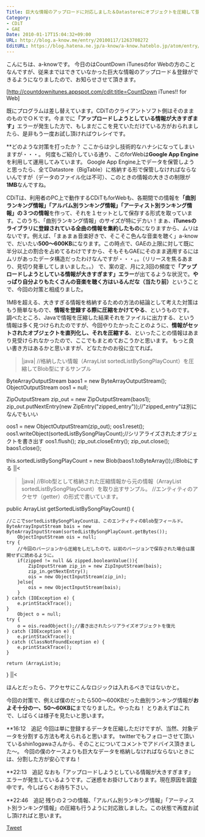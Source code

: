 ```yaml
---
Title: 巨大な情報のアップロードに対応しました＆Datastoreにオブジェクトを圧縮して登録する
Category:
- CDiT
- GAE
Date: 2010-01-17T15:04:32+09:00
URL: http://blog.a-know.me/entry/20100117/1263708272
EditURL: https://blog.hatena.ne.jp/a-know/a-know.hateblo.jp/atom/entry/12921228815727979890
---
```



こんにちは、a-knowです。
今日のはCountDown iTunesのfor Webの方のことなんですが、従来まではできていなかった巨大な情報のアップロード＆登録ができるようになりましたので、お知らせさせて頂きます。


[http://countdownitunes.appspot.com/cdit:title=CountDown iTunes!! for Web]


既にプログラムは差し替えています。CDiTのクライアントソフト側はそのままのものでＯＫです。今までに<span style="font-weight:bold;">「アップロードしようとしている情報が大きすぎます」</span>エラーが発生した方で、もしまだここを見ていただけている方がおられましたら、是非もう一度お試し頂ければウレシイです。


**どのような対策を打ったか？
ここからは少し技術的なハナシになってしまいますが・・・。
何度もご紹介している通り、このforWebは<span style="font-weight:bold;">Google App Engine</span>を利用して運用してみています。
Google App Engine上でデータを保管しようと思ったら、全てDatastore（BigTable）に格納する形で保管しなければならないんですが（データのファイル化は不可）、このときの情報の大きさの制限が<span style="font-weight:bold;">1MB</span>なんですね。

CDiTは、利用者のPC上で動作するCDiTもforWebも、各期間での情報を<span style="font-weight:bold;">「曲別ランキング情報」「アルバム別ランキング情報」「アーティスト別ランキング情報」の３つの情報</span>を作って、それを１セットとして保存する形式を取っています。このうち、「曲別ランキング情報」のサイズが特にデカい！まぁ、<span style="font-weight:bold;">iTunesのライブラリに登録されている全曲の情報を集約したもの</span>になりますから、ムリはないです。例えば、「まぁまぁ音楽好きで、そこそこ色んな音楽を聴く」a-knowで、だいたい<span style="font-weight:bold;">500〜600KB</span>になります。この時点で、GAEの上限に対して既に半分以上の割合を占めてるわけですから、そもそもGAEにそのまま適用するにはムリがあったデータ構造だったわけなんですが・・・。。（リリースを焦るあまり、見切り発車してしまいました。。）
で、案の定、月に2,3回の頻度で<span style="font-weight:bold;">「アップロードしようとしている情報が大きすぎます」エラー</span>が出てるような状況で。<span style="font-weight:bold;">やっぱり自分よりもたくさんの音楽を聴く方はいるんだな（当たり前）</span>ということで、今回の対策と相成りました。


1MBを超える、大きすぎる情報を格納するための方法の結論として考えた対策はもう簡単なもので、<span style="font-weight:bold;">情報を登録する際に圧縮をかけてやる</span>、というものです。
調べたところ、Javaで情報を圧縮した結果それをファイルに出力する、という情報は多く見つけられたのですが、今回やりたかったことのように、<span style="font-weight:bold;">情報がセットされたオブジェクトを直列化し、それを圧縮する</span>、といったことの情報はあまり見受けられなかったので、ここでもまとめておこうかと思います。
もっと良い書き方はあるかと思いますが、どなたかのお役に立てれば。


>|java|
//格納したい情報（ArrayList<Element> sortedListBySongPlayCount）を圧縮してBlob型にするサンプル

ByteArrayOutputStream baos1 = new ByteArrayOutputStream();
ObjectOutputStream oos1 = null;

ZipOutputStream zip_out = new ZipOutputStream(baos1);
zip_out.putNextEntry(new ZipEntry("zipped_entry"));//"zipped_entry"は別になんでもいい

oos1 = new ObjectOutputStream(zip_out);
oos1.reset();
oos1.writeObject(sortedListBySongPlayCount);//シリアライズされたオブジェクトを書き出す
oos1.flush();
zip_out.closeEntry();
zip_out.close();
baos1.close();

this.sortedListBySongPlayCount = new Blob(baos1.toByteArray());//Blobにする
||<


>|java|
//Blob型として格納された圧縮情報から元の情報（ArrayList<Element> sortedListBySongPlayCount）を取り出すサンプル。
//エンティティのアクセサ（getter）の形式で書いています。

public ArrayList getSortedListBySongPlayCount() {

	//ここでsortedListBySongPlayCountは、このエンティティのBlob型フィールド。
	ByteArrayInputStream bais = new ByteArrayInputStream(sortedListBySongPlayCount.getBytes());
        ObjectInputStream ois = null;
	try {
		//今回のバージョンから圧縮をしだしたので。以前のバージョンで保存された場合は展開せずに読めるように。
		if(zipped != null && zipped.booleanValue()){
			ZipInputStream zip_in = new ZipInputStream(bais);
			zip_in.getNextEntry();
			ois = new ObjectInputStream(zip_in);
		}else{
			ois = new ObjectInputStream(bais);
		}
	} catch (IOException e) {
		e.printStackTrace();
	}
        Object o = null;
	try {
		o = ois.readObject();//書き出されたシリアライズオブジェクトを復元
	} catch (IOException e) {
		e.printStackTrace();
	} catch (ClassNotFoundException e) {
		e.printStackTrace();
	}

	return (ArrayList)o;
}
||<


ほんとだったら、アクセサにこんなロジックは入れるべきではないかと。


今回の対策で、例えば僕のだったら500〜600KBだった曲別ランキング情報が<span style="font-weight:bold;">およそ十分の一、50〜60KBに</span>までなりました。やったね！
とりあえずはこれで、しばらくは様子を見たいと思います。


**16:12　追記
今回は単に登録するデータを圧縮しただけですが、当然、対象データを分割する方法も考えられると思います。
twitterでもフォローさせて頂いているshin1ogawaさんから、そのことについてコメントでアドバイス頂きました〜。
今回の僕のケースよりも巨大なデータを格納しなければならないときには、分割した方が安心ですね！


**22:13　追記
なおも「アップロードしようとしている情報が大きすぎます」エラーが発生しているようです。ご迷惑をお掛けしております。現在原因を調査中です。今しばらくお待ち下さい。


**22:46　追記
残りの２つの情報、「アルバム別ランキング情報」「アーティスト別ランキング情報」の圧縮も行うように対応致しました。この状態で再度お試し頂ければと思います。



<a href="http://twitter.com/share" class="twitter-share-button" data-count="horizontal" data-via="a_know" data-related="CDiT_info" data-lang="ja">Tweet</a><script type="text/javascript" src="//platform.twitter.com/widgets.js"></script>
